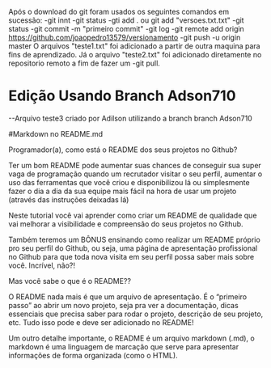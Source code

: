 Após o download do git foram usados os seguintes comandos em sucessão:
-git innt 
-git status
-gti add . ou git add "versoes.txt.txt"
-git status
-git commit -m "primeiro commit"
-git log
-git remote add origin https://github.com/joaopedro13579/versionamento
-git push -u origin master
O arquivos "teste1.txt" foi adicionado a partir de outra maquina para fins de aprendizado.
Já o arquivo "teste2.txt" foi adicionado diretamente no repositorio remoto a fim de fazer um -git pull.

# Edição Usando Branch Adson710

--Arquivo teste3 criado por Adilson utilizando a branch branch Adson710


#Markdown no README.md
<p>
Programador(a), como está o README dos seus projetos no Github?

Ter um bom README pode aumentar suas chances de conseguir sua super vaga de programação quando um recrutador visitar o seu perfil, aumentar o uso das ferramentas que você criou e disponibilizou lá ou simplesmente fazer o dia a dia da sua equipe mais fácil na hora de usar um projeto (através das instruções deixadas lá)

Neste tutorial você vai aprender como criar um README de qualidade que vai melhorar a visibilidade e compreensão do seus projetos no Github.

Também teremos um BÔNUS ensinando como realizar um README próprio pro seu perfil do Github, ou seja, uma página de apresentação profissional no Github para que toda nova visita em seu perfil possa saber mais sobre você. Incrível, não?!

Mas você sabe o que é o README??

O README nada mais é que um arquivo de apresentação. É o “primeiro passo” ao abrir um novo projeto, seja pra ver a documentação, dicas essenciais que precisa saber para rodar o projeto, descrição de seu projeto, etc. Tudo isso pode e deve ser adicionado no README!

Um outro detalhe importante, o README é um arquivo markdown (.md), o markdown é uma linguagem de marcação que serve para apresentar informações de forma organizada (como o HTML).
</p>
		

